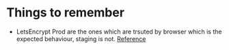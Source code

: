 # Things to remember
- LetsEncrypt Prod are the ones which are trsuted by browser which is the expected behaviour, staging is not. [Reference](https://cert-manager.io/docs/tutorials/acme/nginx-ingress/#step-6---configure-a-lets-encrypt-issuer) 